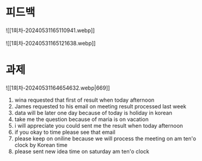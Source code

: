 

# 피드백

![[1회차-20240531165110941.webp]]

![[1회차-20240531165121638.webp]]



# 과제

![[1회차-20240531164654632.webp|669]]

1. wina requested that first of result when today afternoon
2. James requested to his email on meeting result processed last week
3. data will be later one day because of today is holiday in korean
4. take me the question because of maria is on vacation
5. i will appreciate you could sent me the result when today afternoon
6. if you okay to time please see that email
7. please keep on oniline because we will process the meeting on am ten'o clock by  Korean time
8. please sent new idea time on saturday am ten'o clock
